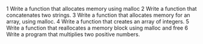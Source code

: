 1 Write a function that allocates memory using malloc
2 Write a function that concatenates two strings.
3 Write a function that allocates memory for an array, using malloc.
4 Write a function that creates an array of integers.
5 Write a function that reallocates a memory block using malloc and free
6 Write a program that multiplies two positive numbers.


